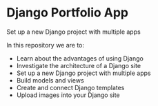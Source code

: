 # Django Portfolio App

Set up a new Django project with multiple apps

In this repository we are to:
- Learn about the advantages of using Django
- Investigate the architecture of a Django site
- Set up a new Django project with multiple apps
- Build models and views
- Create and connect Django templates
- Upload images into your Django site

